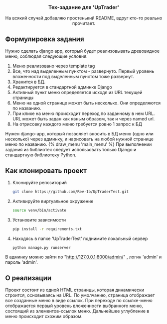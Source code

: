 <br />
<div align="center">
  <a href="https://github.com/Rev-1b/MirGovoritTest">
  </a>

  <h3 align="center">Тех-задание для 'UpTrader'</h3>

  <p align="center">
    На всякий случай добавляю простенький README, вдруг кто-то реально прочитает.
    <br />
</div>

## Формулировка задания

Нужно сделать django app, который будет реализовывать древовидное меню, соблюдая следующие условия:
1) Меню реализовано через template tag
2) Все, что над выделенным пунктом - развернуто. Первый уровень вложенности под выделенным пунктом тоже развернут.
3) Хранится в БД.
4) Редактируется в стандартной админке Django
5) Активный пункт меню определяется исходя из URL текущей страницы
6) Меню на одной странице может быть несколько. Они определяются по названию.
7) При клике на меню происходит переход по заданному в нем URL. URL может быть задан как явным образом, так и через named url.
8) На отрисовку каждого меню требуется ровно 1 запрос к БД
 
Нужен django-app, который позволяет вносить в БД меню (одно или несколько) через админку, и нарисовать на любой нужной странице меню по названию.
 {% draw_menu 'main_menu' %}
 При выполнении задания из библиотек следует использовать только Django и стандартную библиотеку Python.

## Как клонировать проект

1. Клонируйте репозиторий
   ```sh
   git clone https://github.com/Rev-1b/UpTraderTest.git
   ```
2. Активируйте виртуальное окружение
   ```sh
   source venv/bin/activate
   ```
3. Установите зависимости
   ```sh
   pip install -r requirements.txt
   ```
4. Находясь в папке 'UpTraderTest' поднимите локальный сервер
   ```sh
   python manage.py runserver
   ```

В админку можно зайти по "http://127.0.0.1:8000/admin/" , логин 'admin' и пароль 'admin'.

## О реализации

Проект состоит из одной HTML страницы, которая динамически строится, основываясь на URL. По умолчанию, страница 
отображает все созданные меню в виде ссылок. При переходе по ссылке-меню отображается первый уровень вложенности 
выбранного меню, состоящий из элементов-ссылок меню. Дальнейшее углубление в меню происходит схожим образом.




